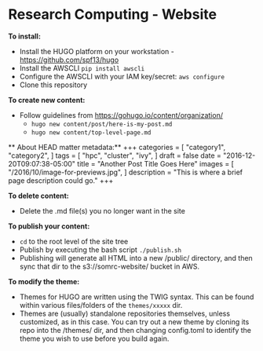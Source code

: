# Research Computing - Website

**To install:**
* Install the HUGO platform on your workstation - https://github.com/spf13/hugo
* Install the AWSCLI `pip install awscli`
* Configure the AWSCLI with your IAM key/secret: `aws configure`
* Clone this repository

**To create new content:**
* Follow guidelines from https://gohugo.io/content/organization/
  * `hugo new content/post/here-is-my-post.md`
  * `hugo new content/top-level-page.md`

** About HEAD matter metadata:**
    +++
    categories = [
      "category1",
      "category2",
    ]
    tags = [
      "hpc",
      "cluster",
      "ivy",
    ]
    draft = false
    date = "2016-12-20T09:07:38-05:00"
    title = "Another Post Title Goes Here"
    images = [
      "/2016/10/image-for-previews.jpg",
    ]
    description = "This is where a brief page description could go."
    +++


**To delete content:**
* Delete the .md file(s) you no longer want in the site
  
**To publish your content:**
* `cd` to the root level of the site tree
* Publish by executing the bash script `./publish.sh`
* Publishing will generate all HTML into a new /public/ directory, and then sync that dir to the s3://somrc-website/ bucket in AWS.

**To modify the theme:**
* Themes for HUGO are written using the TWIG syntax. This can be found within various files/folders of the `themes/xxxxx` dir.
* Themes are (usually) standalone repositories themselves, unless customized, as in this case. You can try out a new theme by cloning its repo into the /themes/ dir, and then changing config.toml to identify the theme you wish to use before you build again.
